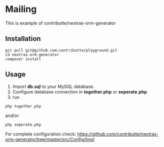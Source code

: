 # Mailing

This is example of contributte/nextras-orm-generator

## Installation

```
git pull git@github.com:contributte/playground.git
cd nextras-orm-generator
composer install
```

## Usage

1) Import **db.sql** to your MySQL database.
2) Configure database connection in **together.php** or **seperate.php**
3) run 
```
php together.php
```
and/or
```
php seperate.php
```

For complete configuration check:
https://github.com/contributte/nextras-orm-generator/tree/master/src/Config/Impl